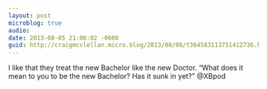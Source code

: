 ```yaml
---
layout: post
microblog: true
audio: 
date: 2013-08-05 21:06:02 -0600
guid: http://craigmcclellan.micro.blog/2013/08/06/t364583113751412736.html
---
```

I like that they treat the new Bachelor like the new Doctor. “What does it mean to you to be the new Bachelor? Has it sunk in yet?” @XBpod
